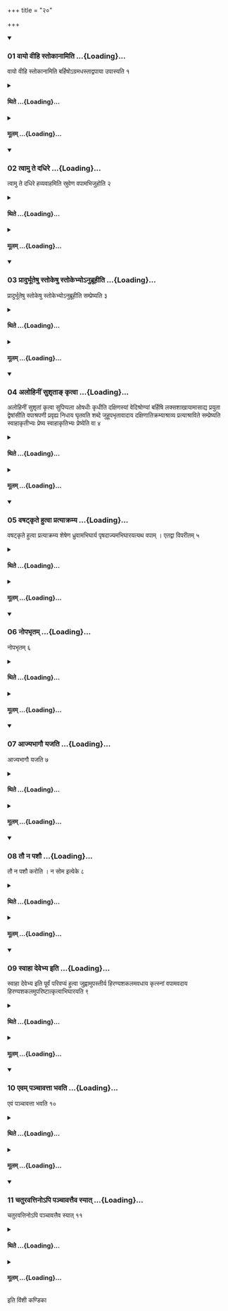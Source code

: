 +++
title = "२०"

+++

<div class="js_include" includetitle="true" newlevelforh1="3" unfilled url="/vedAH_yajuH/taittirIyam/sUtram/ApastambaH/shrautam/vishvAsa-prastutiH/07/20/01_vAyo_vIhi_stokAnAmiti.md">
<details open><summary><h3>01 वायो वीहि स्तोकानामिति ...{Loading}...</h3></summary>

वायो वीहि स्तोकानामिति बर्हिषोऽग्रमधस्ताद्वपाया उपास्यति १
</details>
</div>
<div class="js_include collapsed" newlevelforh1="4" title="थिते" unfilled url="/vedAH_yajuH/taittirIyam/sUtram/ApastambaH/shrautam/thite/07/20/01_vAyo_vIhi_stokAnAmiti.md">
<details><summary><h4>थिते ...{Loading}...</h4></summary>

वायो वीहि स्तोकानामिति बर्हिषोऽग्रमधस्ताद्वपाया उपास्यति १
</details>
</div>
<div class="js_include collapsed" newlevelforh1="4" title="मूलम्" unfilled url="/vedAH_yajuH/taittirIyam/sUtram/ApastambaH/shrautam/mUlam/07/20/01_vAyo_vIhi_stokAnAmiti.md">
<details><summary><h4>मूलम् ...{Loading}...</h4></summary>

वायो वीहि स्तोकानामिति बर्हिषोऽग्रमधस्ताद्वपाया उपास्यति १
</details>
</div>
<div class="js_include" includetitle="true" newlevelforh1="3" unfilled url="/vedAH_yajuH/taittirIyam/sUtram/ApastambaH/shrautam/vishvAsa-prastutiH/07/20/02_tvAmu_te_dadhire.md">
<details open><summary><h3>02 त्वामु ते दधिरे ...{Loading}...</h3></summary>

त्वामु ते दधिरे हव्यवाहमिति स्रुवेण वपामभिजुहोति २
</details>
</div>
<div class="js_include collapsed" newlevelforh1="4" title="थिते" unfilled url="/vedAH_yajuH/taittirIyam/sUtram/ApastambaH/shrautam/thite/07/20/02_tvAmu_te_dadhire.md">
<details><summary><h4>थिते ...{Loading}...</h4></summary>

त्वामु ते दधिरे हव्यवाहमिति स्रुवेण वपामभिजुहोति २
</details>
</div>
<div class="js_include collapsed" newlevelforh1="4" title="मूलम्" unfilled url="/vedAH_yajuH/taittirIyam/sUtram/ApastambaH/shrautam/mUlam/07/20/02_tvAmu_te_dadhire.md">
<details><summary><h4>मूलम् ...{Loading}...</h4></summary>

त्वामु ते दधिरे हव्यवाहमिति स्रुवेण वपामभिजुहोति २
</details>
</div>
<div class="js_include" includetitle="true" newlevelforh1="3" unfilled url="/vedAH_yajuH/taittirIyam/sUtram/ApastambaH/shrautam/vishvAsa-prastutiH/07/20/03_prAdurbhUteShu_stokeShu_stokebhyo-nubrUhIti.md">
<details open><summary><h3>03 प्रादुर्भूतेषु स्तोकेषु स्तोकेभ्योऽनुब्रूहीति ...{Loading}...</h3></summary>

प्रादुर्भूतेषु स्तोकेषु स्तोकेभ्योऽनुब्रूहीति सम्प्रेष्यति ३
</details>
</div>
<div class="js_include collapsed" newlevelforh1="4" title="थिते" unfilled url="/vedAH_yajuH/taittirIyam/sUtram/ApastambaH/shrautam/thite/07/20/03_prAdurbhUteShu_stokeShu_stokebhyo-nubrUhIti.md">
<details><summary><h4>थिते ...{Loading}...</h4></summary>

प्रादुर्भूतेषु स्तोकेषु स्तोकेभ्योऽनुब्रूहीति सम्प्रेष्यति ३
</details>
</div>
<div class="js_include collapsed" newlevelforh1="4" title="मूलम्" unfilled url="/vedAH_yajuH/taittirIyam/sUtram/ApastambaH/shrautam/mUlam/07/20/03_prAdurbhUteShu_stokeShu_stokebhyo-nubrUhIti.md">
<details><summary><h4>मूलम् ...{Loading}...</h4></summary>

प्रादुर्भूतेषु स्तोकेषु स्तोकेभ्योऽनुब्रूहीति सम्प्रेष्यति ३
</details>
</div>
<div class="js_include" includetitle="true" newlevelforh1="3" unfilled url="/vedAH_yajuH/taittirIyam/sUtram/ApastambaH/shrautam/vishvAsa-prastutiH/07/20/04_alohinIM_sushRtA~N_kRtvA.md">
<details open><summary><h3>04 अलोहिनीं सुशृताङ् कृत्वा ...{Loading}...</h3></summary>

अलोहिनीं सुशृतां कृत्वा सुपिप्पला ओषधीः कृधीति दक्षिणस्यां वेदिश्रोण्यां बर्हिषि लक्सशाखायामासाद्य प्रयुता द्वेषांसीति वपाश्रपणी प्रवृह्य निधाय घृतवति शब्दे जुहूपभृतावादाय दक्षिणातिक्रम्याश्राव्य प्रत्याश्राविते सम्प्रेष्यति स्वाहाकृतीभ्यः प्रेष्य स्वाहाकृतिभ्यः प्रेष्येति वा ४
</details>
</div>
<div class="js_include collapsed" newlevelforh1="4" title="थिते" unfilled url="/vedAH_yajuH/taittirIyam/sUtram/ApastambaH/shrautam/thite/07/20/04_alohinIM_sushRtA~N_kRtvA.md">
<details><summary><h4>थिते ...{Loading}...</h4></summary>

अलोहिनीं सुशृतां कृत्वा सुपिप्पला ओषधीः कृधीति दक्षिणस्यां वेदिश्रोण्यां बर्हिषि लक्सशाखायामासाद्य प्रयुता द्वेषांसीति वपाश्रपणी प्रवृह्य निधाय घृतवति शब्दे जुहूपभृतावादाय दक्षिणातिक्रम्याश्राव्य प्रत्याश्राविते सम्प्रेष्यति स्वाहाकृतीभ्यः प्रेष्य स्वाहाकृतिभ्यः प्रेष्येति वा ४
</details>
</div>
<div class="js_include collapsed" newlevelforh1="4" title="मूलम्" unfilled url="/vedAH_yajuH/taittirIyam/sUtram/ApastambaH/shrautam/mUlam/07/20/04_alohinIM_sushRtA~N_kRtvA.md">
<details><summary><h4>मूलम् ...{Loading}...</h4></summary>

अलोहिनीं सुशृतां कृत्वा सुपिप्पला ओषधीः कृधीति दक्षिणस्यां वेदिश्रोण्यां बर्हिषि लक्सशाखायामासाद्य प्रयुता द्वेषांसीति वपाश्रपणी प्रवृह्य निधाय घृतवति शब्दे जुहूपभृतावादाय दक्षिणातिक्रम्याश्राव्य प्रत्याश्राविते सम्प्रेष्यति स्वाहाकृतीभ्यः प्रेष्य स्वाहाकृतिभ्यः प्रेष्येति वा ४
</details>
</div>
<div class="js_include" includetitle="true" newlevelforh1="3" unfilled url="/vedAH_yajuH/taittirIyam/sUtram/ApastambaH/shrautam/vishvAsa-prastutiH/07/20/05_vaShaTkRte_hutvA_pratyAkramya.md">
<details open><summary><h3>05 वषट्कृते हुत्वा प्रत्याक्रम्य ...{Loading}...</h3></summary>

वषट्कृते हुत्वा प्रत्याक्रम्य शेषेण ध्रुवामभिघार्य पृषदाज्यमभिघारयत्यथ वपाम् । एतद्वा विपरीतम् ५
</details>
</div>
<div class="js_include collapsed" newlevelforh1="4" title="थिते" unfilled url="/vedAH_yajuH/taittirIyam/sUtram/ApastambaH/shrautam/thite/07/20/05_vaShaTkRte_hutvA_pratyAkramya.md">
<details><summary><h4>थिते ...{Loading}...</h4></summary>

वषट्कृते हुत्वा प्रत्याक्रम्य शेषेण ध्रुवामभिघार्य पृषदाज्यमभिघारयत्यथ वपाम् । एतद्वा विपरीतम् ५
</details>
</div>
<div class="js_include collapsed" newlevelforh1="4" title="मूलम्" unfilled url="/vedAH_yajuH/taittirIyam/sUtram/ApastambaH/shrautam/mUlam/07/20/05_vaShaTkRte_hutvA_pratyAkramya.md">
<details><summary><h4>मूलम् ...{Loading}...</h4></summary>

वषट्कृते हुत्वा प्रत्याक्रम्य शेषेण ध्रुवामभिघार्य पृषदाज्यमभिघारयत्यथ वपाम् । एतद्वा विपरीतम् ५
</details>
</div>
<div class="js_include" includetitle="true" newlevelforh1="3" unfilled url="/vedAH_yajuH/taittirIyam/sUtram/ApastambaH/shrautam/vishvAsa-prastutiH/07/20/06_nopabhRtam.md">
<details open><summary><h3>06 नोपभृतम् ...{Loading}...</h3></summary>

नोपभृतम् ६
</details>
</div>
<div class="js_include collapsed" newlevelforh1="4" title="थिते" unfilled url="/vedAH_yajuH/taittirIyam/sUtram/ApastambaH/shrautam/thite/07/20/06_nopabhRtam.md">
<details><summary><h4>थिते ...{Loading}...</h4></summary>

नोपभृतम् ६
</details>
</div>
<div class="js_include collapsed" newlevelforh1="4" title="मूलम्" unfilled url="/vedAH_yajuH/taittirIyam/sUtram/ApastambaH/shrautam/mUlam/07/20/06_nopabhRtam.md">
<details><summary><h4>मूलम् ...{Loading}...</h4></summary>

नोपभृतम् ६
</details>
</div>
<div class="js_include" includetitle="true" newlevelforh1="3" unfilled url="/vedAH_yajuH/taittirIyam/sUtram/ApastambaH/shrautam/vishvAsa-prastutiH/07/20/07_AjyabhAgau_yajati.md">
<details open><summary><h3>07 आज्यभागौ यजति ...{Loading}...</h3></summary>

आज्यभागौ यजति ७
</details>
</div>
<div class="js_include collapsed" newlevelforh1="4" title="थिते" unfilled url="/vedAH_yajuH/taittirIyam/sUtram/ApastambaH/shrautam/thite/07/20/07_AjyabhAgau_yajati.md">
<details><summary><h4>थिते ...{Loading}...</h4></summary>

आज्यभागौ यजति ७
</details>
</div>
<div class="js_include collapsed" newlevelforh1="4" title="मूलम्" unfilled url="/vedAH_yajuH/taittirIyam/sUtram/ApastambaH/shrautam/mUlam/07/20/07_AjyabhAgau_yajati.md">
<details><summary><h4>मूलम् ...{Loading}...</h4></summary>

आज्यभागौ यजति ७
</details>
</div>
<div class="js_include" includetitle="true" newlevelforh1="3" unfilled url="/vedAH_yajuH/taittirIyam/sUtram/ApastambaH/shrautam/vishvAsa-prastutiH/07/20/08_tau_na_pashau.md">
<details open><summary><h3>08 तौ न पशौ ...{Loading}...</h3></summary>

तौ न पशौ करोति । न सोम इत्येके ८
</details>
</div>
<div class="js_include collapsed" newlevelforh1="4" title="थिते" unfilled url="/vedAH_yajuH/taittirIyam/sUtram/ApastambaH/shrautam/thite/07/20/08_tau_na_pashau.md">
<details><summary><h4>थिते ...{Loading}...</h4></summary>

तौ न पशौ करोति । न सोम इत्येके ८
</details>
</div>
<div class="js_include collapsed" newlevelforh1="4" title="मूलम्" unfilled url="/vedAH_yajuH/taittirIyam/sUtram/ApastambaH/shrautam/mUlam/07/20/08_tau_na_pashau.md">
<details><summary><h4>मूलम् ...{Loading}...</h4></summary>

तौ न पशौ करोति । न सोम इत्येके ८
</details>
</div>
<div class="js_include" includetitle="true" newlevelforh1="3" unfilled url="/vedAH_yajuH/taittirIyam/sUtram/ApastambaH/shrautam/vishvAsa-prastutiH/07/20/09_svAhA_devebhya_iti.md">
<details open><summary><h3>09 स्वाहा देवेभ्य इति ...{Loading}...</h3></summary>

स्वाहा देवेभ्य इति पूर्वं परिवप्यं हुत्वा जुह्वामुपस्तीर्य हिरण्यशकलमवधाय कृत्स्नां वपामवदाय हिरण्यशकलमुपरिष्टात्कृत्वाभिघारयति ९
</details>
</div>
<div class="js_include collapsed" newlevelforh1="4" title="थिते" unfilled url="/vedAH_yajuH/taittirIyam/sUtram/ApastambaH/shrautam/thite/07/20/09_svAhA_devebhya_iti.md">
<details><summary><h4>थिते ...{Loading}...</h4></summary>

स्वाहा देवेभ्य इति पूर्वं परिवप्यं हुत्वा जुह्वामुपस्तीर्य हिरण्यशकलमवधाय कृत्स्नां वपामवदाय हिरण्यशकलमुपरिष्टात्कृत्वाभिघारयति ९
</details>
</div>
<div class="js_include collapsed" newlevelforh1="4" title="मूलम्" unfilled url="/vedAH_yajuH/taittirIyam/sUtram/ApastambaH/shrautam/mUlam/07/20/09_svAhA_devebhya_iti.md">
<details><summary><h4>मूलम् ...{Loading}...</h4></summary>

स्वाहा देवेभ्य इति पूर्वं परिवप्यं हुत्वा जुह्वामुपस्तीर्य हिरण्यशकलमवधाय कृत्स्नां वपामवदाय हिरण्यशकलमुपरिष्टात्कृत्वाभिघारयति ९
</details>
</div>
<div class="js_include" includetitle="true" newlevelforh1="3" unfilled url="/vedAH_yajuH/taittirIyam/sUtram/ApastambaH/shrautam/vishvAsa-prastutiH/07/20/10_evam_panchAvattA_bhavati.md">
<details open><summary><h3>10 एवम् पञ्चावत्ता भवति ...{Loading}...</h3></summary>

एवं पञ्चावत्ता भवति १०
</details>
</div>
<div class="js_include collapsed" newlevelforh1="4" title="थिते" unfilled url="/vedAH_yajuH/taittirIyam/sUtram/ApastambaH/shrautam/thite/07/20/10_evam_panchAvattA_bhavati.md">
<details><summary><h4>थिते ...{Loading}...</h4></summary>

एवं पञ्चावत्ता भवति १०
</details>
</div>
<div class="js_include collapsed" newlevelforh1="4" title="मूलम्" unfilled url="/vedAH_yajuH/taittirIyam/sUtram/ApastambaH/shrautam/mUlam/07/20/10_evam_panchAvattA_bhavati.md">
<details><summary><h4>मूलम् ...{Loading}...</h4></summary>

एवं पञ्चावत्ता भवति १०
</details>
</div>
<div class="js_include" includetitle="true" newlevelforh1="3" unfilled url="/vedAH_yajuH/taittirIyam/sUtram/ApastambaH/shrautam/vishvAsa-prastutiH/07/20/11_chaturavattino-pi_panchAvattaiva_syAt.md">
<details open><summary><h3>11 चतुरवत्तिनोऽपि पञ्चावत्तैव स्यात् ...{Loading}...</h3></summary>

चतुरवत्तिनोऽपि पञ्चावत्तैव स्यात् ११
</details>
</div>
<div class="js_include collapsed" newlevelforh1="4" title="थिते" unfilled url="/vedAH_yajuH/taittirIyam/sUtram/ApastambaH/shrautam/thite/07/20/11_chaturavattino-pi_panchAvattaiva_syAt.md">
<details><summary><h4>थिते ...{Loading}...</h4></summary>

चतुरवत्तिनोऽपि पञ्चावत्तैव स्यात् ११
</details>
</div>
<div class="js_include collapsed" newlevelforh1="4" title="मूलम्" unfilled url="/vedAH_yajuH/taittirIyam/sUtram/ApastambaH/shrautam/mUlam/07/20/11_chaturavattino-pi_panchAvattaiva_syAt.md">
<details><summary><h4>मूलम् ...{Loading}...</h4></summary>

चतुरवत्तिनोऽपि पञ्चावत्तैव स्यात् ११
</details>
</div>

  
इति विंशी कण्डिका 
